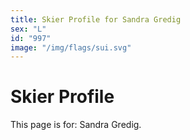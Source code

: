 ```yaml
---
title: Skier Profile for Sandra Gredig
sex: "L"
id: "997"
image: "/img/flags/sui.svg" 
---
```


# Skier Profile

This page is for: Sandra Gredig.
    